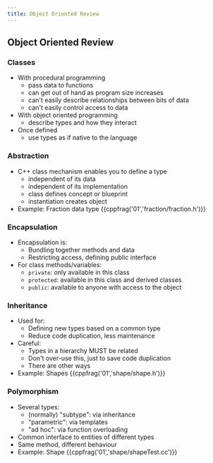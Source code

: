```yaml
---
title: Object Oriented Review
---
```


## Object Oriented Review

### Classes
 
* With procedural programming
    * pass data to functions
    * can get out of hand as program size increases
    * can't easily describe relationships between bits of data
    * can't easily control access to data
* With object oriented programming
    * describe types and how they interact
* Once defined 
    * use types as if native to the language 


### Abstraction

* C++ class mechanism enables you to define a type
    * independent of its data 
    * independent of its implementation
    * class defines concept or blueprint
    * instantiation creates object 
* Example: Fraction data type
{{cppfrag('01','fraction/fraction.h')}}


### Encapsulation

* Encapsulation is:
    * Bundling together methods and data
    * Restricting access, defining public interface
* For class methods/variables:
    * `private`: only available in this class
    * `protected`: available in this class and derived classes
    * `public`: available to anyone with access to the object
    
    
### Inheritance

* Used for:
    * Defining new types based on a common type
    * Reduce code duplication, less maintenance
* Careful:
    * Types in a hierarchy MUST be related
    * Don't over-use this, just to save code duplication
    * There are other ways 
* Example: Shapes
{{cppfrag('01','shape/shape.h')}}


### Polymorphism

* Several types:
    * (normally) "subtype": via inheritance
    * "parametric": via templates
    * "ad hoc": via function overloading
* Common interface to entities of different types
* Same method, different behaviour
* Example: Shape
{{cppfrag('01','shape/shapeTest.cc')}}



